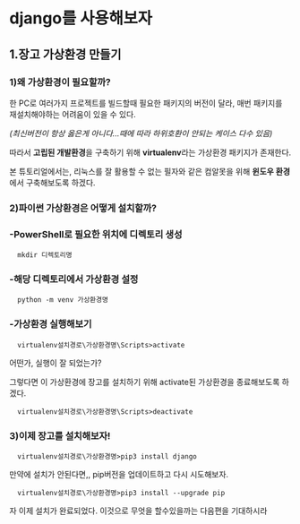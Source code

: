 # django를 사용해보자

## 1.장고 가상환경 만들기
### 1)왜 가상환경이 필요할까?
한 PC로 여러가지 프로젝트를 빌드할때 필요한 패키지의 버전이 달라, 매번 패키지를 재설치해야하는 어려움이 있을 수 있다.

*(최신버전이 항상 옳은게 아니다...때에 따라 하위호환이 안되는 케이스 다수 있음)*

따라서 **고립된 개발환경**을 구축하기 위해 **virtualenv**라는 가상환경 패키지가 존재한다. 

본 튜토리얼에서는, 리눅스를 잘 활용할 수 없는 필자와 같은 컴알못을 위해 **윈도우 환경**에서 구축해보도록 하겠다.

### 2)파이썬 가상환경은 어떻게 설치할까?
###   -PowerShell로 필요한 위치에 디렉토리 생성
      mkdir 디렉토리명
###   -해당 디렉토리에서 가상환경 설정
      python -m venv 가상환경명
###   -가상환경 실행해보기
      virtualenv설치경로\가상환경명\Scripts>activate
            
어떤가, 실행이 잘 되었는가?

그렇다면 이 가상환경에 장고를 설치하기 위해 activate된 가상환경을 종료해보도록 하겠다.

      virtualenv설치경로\가상환경명\Scripts>deactivate
     
### 3)이제 장고를 설치해보자!

      virtualenv설치경로\가상환경명>pip3 install django
      
만약에 설치가 안된다면,, pip버전을 업데이트하고 다시 시도해보자.
      
      virtualenv설치경로\가상환경명>pip3 install --upgrade pip
     
자 이제 설치가 완료되었다.
이것으로 무엇을 할수있을까는 다음편을 기대하시라 
